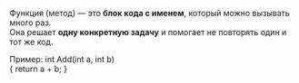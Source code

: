 Функция (метод) — это **блок кода с именем**, который можно вызывать много раз.  
Она решает **одну конкретную задачу** и помогает не повторять один и тот же код.

Пример:
int Add(int a, int b)  
{
    return a + b;
}

